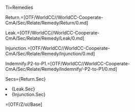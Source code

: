 Ti=Remedies

Return.=[OTF/WorldCC//WorldCC-Cooperate-CmA/Sec/Relate/Remedy/Return/0.md]

Leak.=[OTF/WorldCC//WorldCC-Cooperate-CmA/Sec/Relate/Remedy/Leak/0.md]

Injunction.=[OTF/WorldCC//WorldCC-Cooperate-CmA/Sec/Relate/Remedy/Injunction/0.md]

Indemnify.P2-to-P1.=[OTF/WorldCC//WorldCC-Cooperate-CmA/Sec/Relate/Remedy/Indemnify/-P2-to-P1/0.md]

Secs={Return.Sec}<li>{Leak.Sec}<li>{Injunction.Sec}

=[OTF/Z/ol/Base]
